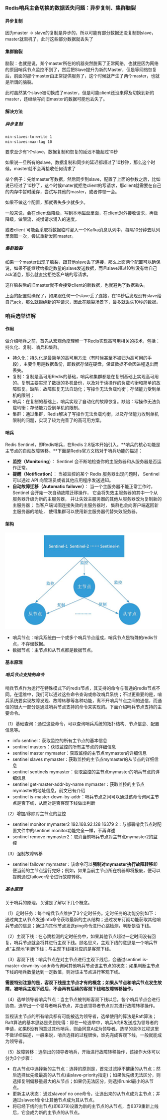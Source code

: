 ### Redis哨兵主备切换的数据丢失问题：异步复制、集群脑裂

#### 异步复制

因为master -> slave的复制是异步的，所以可能有部分数据还没复制到slave，master就宕机了，此时这些部分数据就丢失了

#### 集群脑裂

脑裂：也就是说，某个master所在的机器突然脱离了正常网络，也就是因为网络的原因哨兵节点监控不到了，然后把Slave提升为新的Master，但是等网络恢复后，前面的那个master由正常提供服务了，这个时候就产生了两个master，也就是所谓的脑裂。

此时虽然某个slave被切换成了master，但是可能client还没来得及切换到新的master，还继续写向旧master的数据可能也丢失了。

#### 解决方法

##### 异步复制

```shell
min-slaves-to-write 1
min-slaves-max-lag 10
```

要求至少有1个slave，数据复制和恢复的延迟不能超过10秒

如果说一旦所有的slave，数据复制和同步的延迟都超过了10秒钟，那么这个时候，master就不会再接收任何请求了

举个例子：先给master写数据，然后同步到slave，配置了上面的参数之后，比如说已经过了10秒了，这个时候mater就拒绝client的写请求，那client就需要在自己的内存中暂时缓存，尝试写其他的master，或者停顿一会。

如果不做这个配置，那就丢失多少就多少。

一般来说，会在client做降级，写到本地磁盘里面，在client对外接收请求，再做降级，做限流，减慢请求涌入的速度。

或者client 可能会采取将数据临时灌入一个Kafka消息队列中，每隔10分钟去队列里面取一次，尝试重新发回master。

##### 集群脑裂

如果一个master出现了脑裂，跟其他slave丢了连接，那么上面两个配置可以确保说，如果不能继续给指定数量的slave发送数据，而且slave超过10秒没有给自己ack消息，那么就直接拒绝客户端的写请求。

这样脑裂后的旧master就不会接受client的新数据，也就避免了数据丢失。

上面的配置就确保了，如果跟任何一个slave丢了连接，在10秒后发现没有slave给自己ack，那么就拒绝新的写请求，因此在脑裂场景下，最多就丢失10秒的数据。

### 哨兵选举详解

#### 作用

做介绍哨兵之前，首先从宏观角度理解一下Redis实现高可用相关的技术，包括：持久化、复制、哨兵和集群。

- 持久化：持久化是最简单的高可用方法（有时候甚至不被归为高可用的手段），主要作用是数据备份，即数据存储在硬盘，保证数据不会因进程退出而丢失。
- 复制：复制是高可用Redis的基础，哨兵和集群都是在复制基础上实现高可用的。复制主要实现了数据的多机备份，以及对于读操作的负载均衡和简单的故障恢复。缺陷：故障恢复无法自动化；写操作无法负载均衡；存储能力受到单机的限制；
- 哨兵：在复制的基础上，哨兵实现了自动化的故障恢复。缺陷：写操作无法负载均衡；存储能力受到单机的限制。
- 集群：通过集群，Redis解决了写操作无法负载均衡，以及存储能力收到单机限制的问题，实现了较为完善了的高可用方案。

#### 哨兵

Redis Sentinel，即Redis哨兵，在Redis 2.8版本开始引入。**哨兵的核心功能是主节点的自动故障转移。**下面是Redis官方文档对于哨兵功能的描述：

- **监控（Monitoring**）： Sentinel 会不断地检查你的主服务器和从服务器是否运作正常。
- **提醒（Notification）**： 当被监控的某个 Redis 服务器出现问题时， Sentinel 可以通过 API 向管理员或者其他应用程序发送通知。
- **自动故障迁移（Automatic failover）**： 当一个主服务器不能正常工作时， Sentinel 会开始一次自动故障迁移操作， 它会将失效主服务器的其中一个从服务器升级为新的主服务器， 并让失效主服务器的其他从服务器改为复制新的主服务器； 当客户端试图连接失效的主服务器时， 集群也会向客户端返回新主服务器的地址， 使得集群可以使用新主服务器代替失效服务器。

#### 架构

![image-20220106170912861](imgs/image-20220106170912861.png)

-  哨兵节点：哨兵系统由一个或多个哨兵节点组成，哨兵节点是特殊的redis节点，不存储数据。
- 数据节点：主节点和从节点都是数据节点。

#### 基本原理

##### 哨兵节点支持的命令

哨兵节点作为运行在特殊模式下的redis节点，其支持的命令与普通的redis节点不同。在运维中，我们可以通过这些命令查询或修改哨兵系统；不过更重要的是，哨兵系统要实现故障发现、故障转移等各种功能，离不开哨兵节点之间的通信，而通信的很大一部分是通过哨兵节点支持的命令来实现的。下面介绍哨兵节点支持的主要命令。

（1）基础查询：通过这些命令，可以查询哨兵系统的拓扑结构、节点信息、配置信息等。

- info sentinel：获取监控的所有主节点的基本信息
- sentinel masters：获取监控的所有主节点的详细信息
- sentinel master mymaster：获取监控的主节点mymaster的详细信息
- sentinel slaves mymaster：获取监控的主节点mymaster的从节点的详细信息
- sentinel sentinels mymaster：获取监控的主节点mymaster的哨兵节点的详细信息
- sentinel get-master-addr-by-name mymaster：获取监控的主节点mymaster的地址信息，前文已有介绍
- sentinel is-master-down-by-addr：哨兵节点之间可以通过该命令询问主节点是否下线，从而对是否客观下线做出判断

（2）增加/移除对主节点的监控

- sentinel monitor mymaster2 192.168.92.128 16379 2：与部署哨兵节点时配置文件中的sentinel monitor功能完全一样，不再详述
- sentinel remove mymaster2：取消当前哨兵节点对主节点mymaster2的监控

（3）强制故障转移

- sentinel failover mymaster：该命令可以**强制对mymaster执行故障转移**即便当前的主节点运行完好；例如，如果当前主节点所在机器即将报废，便可以提前通过failover命令进行故障转移。

##### 基本原理

关于哨兵的原理，关键是了解以下几个概念。

（1）定时任务：每个哨兵节点维护了3个定时任务。定时任务的功能分别如下：通过向主从节点发送info命令获取最新的主从结构；通过发布订阅功能获取其他哨兵节点的信息；通过向其他节点发送ping命令进行心跳检测，判断是否下线。

（2）主观下线：在心跳检测的定时任务中，如果其他节点超过一定时间没有回复，哨兵节点就会将其进行主观下线。顾名思义，主观下线的意思是一个哨兵节点“主观地”判断下线；与主观下线相对应的是客观下线。

（3）客观下线：哨兵节点在对主节点进行主观下线后，会通过sentinel is-master-down-by-addr命令询问其他哨兵节点该主节点的状态；如果判断主节点下线的哨兵数量达到一定数值，则对该主节点进行客观下线。

**需要特别注意的是，客观下线是主节点才有的概念；如果从节点和哨兵节点发生故障，被哨兵主观下线后，不会再有后续的客观下线和故障转移操作。**

（4）选举领导者哨兵节点：当主节点被判断客观下线以后，各个哨兵节点会进行协商，选举出一个领导者哨兵节点，并由该领导者节点对其进行故障转移操作。

监视该主节点的所有哨兵都有可能被选为领导者，选举使用的算法是Raft算法；Raft算法的基本思路是先到先得：即在一轮选举中，哨兵A向B发送成为领导者的申请，如果B没有同意过其他哨兵，则会同意A成为领导者。选举的具体过程这里不做详细描述，一般来说，哨兵选择的过程很快，谁先完成客观下线，一般就能成为领导者。

（5）故障转移：选举出的领导者哨兵，开始进行故障转移操作，该操作大体可以分为3个步骤：

- 在从节点中选择新的主节点：选择的原则是，首先过滤掉不健康的从节点；然后选择优先级最高的从节点(由slave-priority指定)；如果优先级无法区分，则选择复制偏移量最大的从节点；如果仍无法区分，则选择runid最小的从节点。
- 更新主从状态：通过slaveof no one命令，让选出来的从节点成为主节点；并通过slaveof命令让其他节点成为其从节点。
- 将已经下线的主节点(即6379)设置为新的主节点的从节点，当6379重新上线后，它会成为新的主节点的从节点。